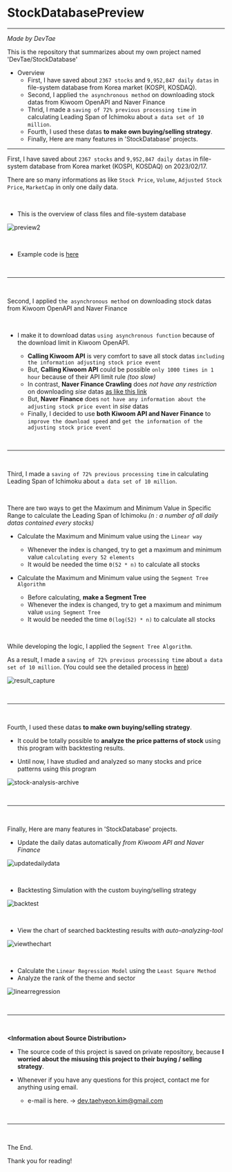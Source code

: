 # StockDatabasePreview
-----

*Made by DevTae*

This is the repository that summarizes about my own project named 'DevTae/StockDatabase'

- Overview
  - First, I have saved about `2367 stocks` and `9,952,847 daily datas` in file-system database from Korea market (KOSPI, KOSDAQ).
  - Second, I applied `the asynchronous method` on downloading stock datas from Kiwoom OpenAPI and Naver Finance
  - Thrid, I made a `saving of 72% previous processing time` in calculating Leading Span of Ichimoku about `a data set of 10 million`.
  - Fourth, I used these datas **to make own buying/selling strategy**.
  - Finally, Here are many features in 'StockDatabase' projects.

-----

First, I have saved about `2367 stocks` and `9,952,847 daily datas` in file-system database from Korea market (KOSPI, KOSDAQ) on 2023/02/17.

There are so many informations as like `Stock Price`, `Volume`, `Adjusted Stock Price`, `MarketCap` in only one daily data.

<br/>

- This is the overview of class files and file-system database

![preview2](https://user-images.githubusercontent.com/55177359/211186525-b162f5e3-0e1a-40c0-af47-057d6e3afd78.png)

<br/>

- Example code is [here](https://github.com/DevTae/StockDatabasePreview/blob/main/DownloadDailyDatas.md)

<br/>

-----

<br/>

Second, I applied `the asynchronous method` on downloading stock datas from Kiwoom OpenAPI and Naver Finance

<br/>

- I make it to download datas `using asynchronous function` because of the download limit in Kiwoom OpenAPI.

  - **Calling Kiwoom API** is very comfort to save all stock datas `including the information adjusting stock price event`
  - But, **Calling Kiwoom API** could be possible `only 1000 times in 1 hour` because of their API limit rule *(too slow)*
  - In contrast, **Naver Finance Crawling** does *not have any restriction* on downloading *sise* datas [as like this link](https://finance.naver.com/robots.txt)
  - But, **Naver Finance** does `not have any information about the adjusting stock price event` in *sise* datas
  - Finally, I decided to use **both Kiwoom API and Naver Finance** to `improve the download speed` and `get the information of the adjusting stock price event`

<br/>

-----

<br/>

Third, I made a `saving of 72% previous processing time` in calculating Leading Span of Ichimoku about `a data set of 10 million`.

<br/>

There are two ways to get the Maximum and Minimum Value in Specific Range to calculate the Leading Span of Ichimoku *(n : a number of all daily datas contained every stocks)*

  - Calculate the Maximum and Minimum value using the `Linear way`
    - Whenever the index is changed, try to get a maximum and minimum value `calculating every 52 elements`
    - It would be needed the time `Θ(52 * n)` to calculate all stocks
  
  - Calculate the Maximum and Minimum value using the `Segment Tree Algorithm`
    - Before calculating, **make a Segment Tree**
    - Whenever the index is changed, try to get a maximum and minimum value `using Segment Tree`
    - It would be needed the time `Θ(log(52) * n)` to calculate all stocks

<br/>

While developing the logic, I applied the `Segment Tree Algorithm`.

As a result, I made a `saving of 72% previous processing time` about `a data set of 10 million`. (You could see the detailed process in [here](https://github.com/DevTae/StockDatabasePreview/blob/main/SegmentTreeAlgorithm.md))

![result_capture](https://user-images.githubusercontent.com/55177359/222949478-7207a194-ed74-4f76-9d83-62f5a7e43ca6.png)

<br/>

-----

<br/>

Fourth, I used these datas **to make own buying/selling strategy**.

- It could be totally possible to **analyze the price patterns of stock** using this program with backtesting results.

- Until now, I have studied and analyzed so many stocks and price patterns using this program

![stock-analysis-archive](https://user-images.githubusercontent.com/55177359/222942273-c536fc6c-b441-4672-9667-41a61b0d4110.png)

<br/>

-----

<br/>

Finally, Here are many features in 'StockDatabase' projects.


- Update the daily datas automatically *from Kiwoom API and Naver Finance*

![updatedailydata](https://user-images.githubusercontent.com/55177359/222940109-4bb442aa-9ebb-429b-a3f5-9500225dcd30.gif)

<br/>

- Backtesting Simulation with the custom buying/selling strategy

![backtest](https://user-images.githubusercontent.com/55177359/222940351-1cef5cac-c554-4c6e-b07d-32591530f29f.gif)

<br/>

- View the chart of searched backtesting results *with auto-analyzing-tool*

![viewthechart](https://user-images.githubusercontent.com/55177359/222940379-a8a3c1b3-5ab4-4783-9026-75996ae861fa.gif)

<br/>

- Calculate the `Linear Regression Model` using the `Least Square Method`
- Analyze the rank of the theme and sector

![linearregression](https://user-images.githubusercontent.com/55177359/222940238-4b564d53-d80b-4bbd-a042-f160636f30b7.png)

<br/>

-----

<br/>

**\<Information about Source Distribution\>**

- The source code of this project is saved on private repository, because **I worried about the misusing this project to their buying / selling strategy**.

- Whenever if you have any questions for this project, contact me for anything using email.
  - e-mail is here. → dev.taehyeon.kim@gmail.com

<br/>

-----

<br/>

The End.

Thank you for reading!


